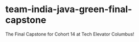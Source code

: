# team-india-java-green-final-capstone

The Final Capstone for Cohort 14 at Tech Elevator Columbus!
